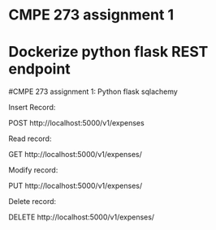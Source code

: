 # CMPE 273 assignment 1
# Dockerize python flask REST endpoint


#CMPE 273 assignment 1: Python flask sqlachemy

Insert Record:

POST http://localhost:5000/v1/expenses

Read record:

GET http://localhost:5000/v1/expenses/<id>

Modify record:

PUT http://localhost:5000/v1/expenses/<id>

Delete record:

DELETE http://localhost:5000/v1/expenses/<id>
